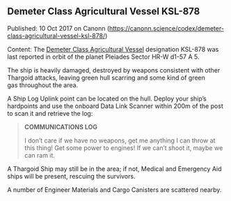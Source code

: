 ## Demeter Class Agricultural Vessel KSL-878

Published: 10 Oct 2017 on Canonn (https://canonn.science/codex/demeter-class-agricultural-vessel-ksl-878/)

Content: The [Demeter Class Agricultural Vessel](https://canonn.science/codex/demeter-class-agricultural-vessel/) designation KSL-878 was last reported in orbit of the planet Pleiades Sector HR-W d1-57 A 5.

The ship is heavily damaged, destroyed by weapons consistent with other Thargoid attacks, leaving green hull scarring and some kind of green gas throughout the area.

A Ship Log Uplink point can be located on the hull. Deploy your ship’s hardpoints and use the onboard Data Link Scanner within 200m of the post to scan it and retrieve the log:

> 
> 
> **COMMUNICATIONS LOG**
> 
> 
> I don’t care if we have no weapons, get me anything I can throw at this thing! Get some power to engines! If we can’t shoot it, maybe we can ram it.
> 

A Thargoid Ship may still be in the area; if not, Medical and Emergency Aid ships will be present, rescuing the survivors.

A number of Engineer Materials and Cargo Canisters are scattered nearby.